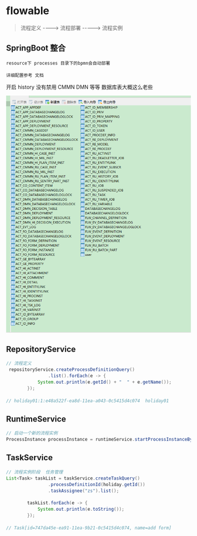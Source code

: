 # flowable

> 流程定义 ----> 流程部署 -----> 流程实例

## SpringBoot 整合

```
resource下 processes 目录下的bpmn会自动部署

详细配置参考 文档
```

开启 history 没有禁用 CMMN DMN 等等 数据库表大概这么老些

![数据库](./imgs/flowable.png)

## RepositoryService

```java
// 流程定义
 repositoryService.createProcessDefinitionQuery()
                .list().forEach(e -> {
            System.out.println(e.getId() + "  " + e.getName());
        });

// holiday01:1:e48a522f-ea8d-11ea-a043-0c5415d4c074  holiday01
```

## RuntimeService

```java
// 启动一个新的流程实例
ProcessInstance processInstance = runtimeService.startProcessInstanceById(holiday.getId());
```

## TaskService

```java
// 流程实例阶段  任务管理
List<Task> taskList = taskService.createTaskQuery()
                .processDefinitionId(holiday.getId())
                .taskAssignee("zs").list();

        taskList.forEach(e -> {
            System.out.println(e.toString());
        });

// Task[id=747da45e-ea91-11ea-9b21-0c5415d4c074, name=add form]
```
